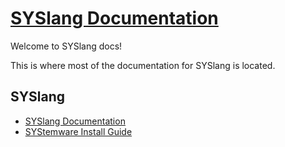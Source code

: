 # [SYSlang Documentation](https://jodri-code.github.io/sysl-docs)

Welcome to SYSlang docs!

This is where most of the documentation for SYSlang is located.


## SYSlang
* [SYSlang Documentation](https://jodri-code.github.io/sysl-docs/SYSlang)
* [SYStemware Install Guide](https://jodri-code.github.io/sysl-docs/SYStemware/intro)
